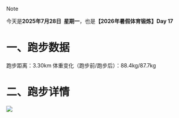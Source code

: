 > [!NOTE]
> 今天是**2025年7月28日&nbsp;&nbsp;星期一**，也是<b>【2026年暑假体育锻炼】Day 17</b>
# 一、跑步数据
跑步距离：3.30km
体重变化（跑步前/跑步后）：88.4kg/87.7kg
# 二、跑步详情
![](https://cdn.yopngs.com/2025/08/22/6600bf52-3dd5-4d88-9dab-410470aa490c.png)
<!-- ##{"timestamp":1753632000}## -->
